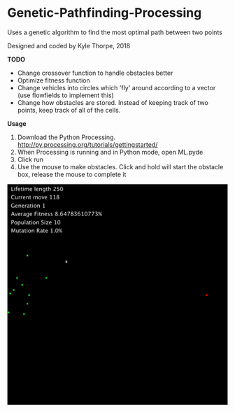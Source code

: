 # Genetic-Pathfinding-Processing
Uses a genetic algorithm to find the most optimal path between two points

Designed and coded by Kyle Thorpe, 2018

**TODO**
- Change crossover function to handle obstacles better
- Optimize fitness function
- Change vehicles into circles which 'fly' around according to a vector (use flowfields to implement this)
- Change how obstacles are stored. Instead of keeping track of two points, keep track of all of the cells.


**Usage**
1. Download the Python Processing. http://py.processing.org/tutorials/gettingstarted/
2. When Processing is running and in Python mode, open ML.pyde
3. Click run
4. Use the mouse to make obstacles. Click and hold will start the obstacle box, release the mouse to complete it


<img src="genetic.gif" alt="GIF" title="Preview of Program" />
